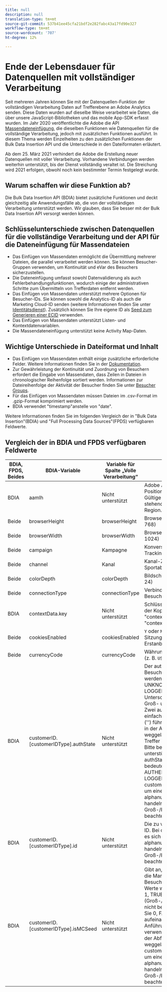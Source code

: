 ```yaml
---
title: null
description: null
translation-type: tm+mt
source-git-commit: 537b41ee45cfa21bdf2e282fabc43a17fd90e327
workflow-type: tm+mt
source-wordcount: '707'
ht-degree: 12%

---
```



# Ende der Lebensdauer für Datenquellen mit vollständiger Verarbeitung

Seit mehreren Jahren können Sie mit der Datenquellen-Funktion der vollständigen Verarbeitung Daten auf Trefferebene an Adobe Analytics senden. Diese Daten wurden auf dieselbe Weise verarbeitet wie Daten, die über unsere JavaScript-Bibliotheken und das mobile App-SDK erfasst wurden. Im Jahr 2020 veröffentlichte die Adobe die API [Massendateneinfügung](https://www.adobe.io/apis/experiencecloud/analytics/docs.html#!AdobeDocs/analytics-2.0-apis/master/bdia.md), die dieselben Funktionen wie Datenquellen für die vollständige Verarbeitung, jedoch mit zusätzlichen Funktionen ausführt. In diesem Thema werden Einzelheiten zu den zusätzlichen Funktionen der Bulk Data Insertion API und die Unterschiede in den Dateiformaten erläutert.

Ab dem 25. März 2021 verhindert die Adobe die Erstellung neuer Datenquellen mit voller Verarbeitung. Vorhandene Verbindungen werden weiterhin unterstützt, bis der Dienst vollständig veraltet ist. Die Streichung wird 2021 erfolgen, obwohl noch kein bestimmter Termin festgelegt wurde.

## Warum schaffen wir diese Funktion ab?

Die Bulk Data Insertion API (BDIA) bietet zusätzliche Funktionen und deckt gleichzeitig alle Anwendungsfälle ab, die von der vollständigen Verarbeitung unterstützt werden. Wir glauben, dass Sie besser mit der Bulk Data Insertion API versorgt werden können.

## Schlüsselunterschiede zwischen Datenquellen für die vollständige Verarbeitung und der API für die Dateneinfügung für Massendateien

* Das Einfügen von Massendaten ermöglicht die Übermittlung mehrerer Dateien, die parallel verarbeitet werden können. Sie können Besucher-Gruppen verwenden, um Kontinuität und eVar des Besuchers sicherzustellen.
* Die Dateneinfügung umfasst sowohl Datenvalidierung als auch Fehlerbehandlungsfunktionen, wodurch einige der administrativen Schritte zum Übermitteln von Trefferdaten entfernt werden.
* Das Einfügen von Massendaten unterstützt mehrere Optionen für Besucher-IDs. Sie können sowohl die Analytics-ID als auch die Marketing Cloud-ID senden (weitere Informationen finden Sie unter [Identitätsdienst](https://experienceleague.adobe.com/docs/id-service/using/home.html)). Zusätzlich können Sie Ihre eigene ID als [Seed zum Generieren einer ECID](https://www.adobe.io/apis/experiencecloud/analytics/docs.html#!AdobeDocs/analytics-2.0-apis/master/bdia.md#customer-id-and-experience-cloud-visitor-id-seeds) verwenden.
* Das Einfügen von Massendaten unterstützt Listen- und Kontextdatenvariablen.
* Die Massendateneinfügung unterstützt keine Activity Map-Daten.

## Wichtige Unterschiede in Dateiformat und Inhalt

* Das Einfügen von Massendaten enthält einige zusätzliche erforderliche Felder. Weitere Informationen finden Sie in der [Dokumentation](https://www.adobe.io/apis/experiencecloud/analytics/docs.html#!AdobeDocs/analytics-2.0-apis/master/bdia.md).
* Zur Gewährleistung der Kontinuität und Zuordnung von Besuchern erfordert die Eingabe von Massendaten, dass Zeilen in Dateien in chronologischer Reihenfolge sortiert werden. Informationen zur Dateireihenfolge der Aktivität der Besucher finden Sie unter [Besucher Groups](https://www.adobe.io/apis/experiencecloud/analytics/docs.html#!AdobeDocs/analytics-2.0-apis/master/bdia.md#visitor-groups).
* Für das Einfügen von Massendaten müssen Dateien im .csv-Format im .gzip-Format komprimiert werden.
* BDIA verwendet &quot;timestamp&quot;anstelle von &quot;date&quot;.

Weitere Informationen finden Sie im folgenden Vergleich der in &quot;Bulk Data Insertion&quot;(BDIA) und &quot;Full Processing Data Sources&quot;(FPDS) verfügbaren Feldwerte.

## Vergleich der in BDIA und FPDS verfügbaren Feldwerte

| BDIA, FPDS, Beides | BDIA-Variable | Variable für Spalte „Volle Verarbeitung“ | Beschreibung |
| --- | --- | --- | --- |
| BDIA | aamlh | Nicht unterstützt | Adobe Audience Manager-Positionshinweis. Siehe Gültige ID-Werte in der unten stehenden Tabelle AAM Region. |
| Beide | browserHeight | browserHeight | Browser-Höhe in Pixel (z. B. 768) |
| Beide | browserWidth | browserWidth | Browser-Breite in Pixel (z. B. 1024) |
| Beide | campaign | Kampagne | Konversion-Kampagnen-Trackingcode |
| Beide | channel | Kanal | Kanal-Zeichenfolge (z. B. Sportabteilung) |
| Beide | colorDepth | colorDepth | Bildschirmfarbtiefe in Bit (z. B. 24) |
| Beide | connectionType | connectionType | Verbindungstyp des Besuchers (LAN oder Modem) |
| BDIA | contextData.key | Nicht unterstützt | Schlüsselwertpaare werden in der Kopfzeile &quot;contextData.product&quot;oder &quot;contextData.color&quot;angegeben |
| Beide | cookiesEnabled | cookiesEnabled | `Y` oder  `N` wenn der Besucher Sitzungs-Cookies von Erstanbietern unterstützt |
| Beide | currencyCode | currencyCode | Währungscode des Umsatzes (z. B. `USD`) |
| BDIA | customerID.[customerIDType].authState | Nicht unterstützt | Der authentifizierte Status des Besuchers. Folgende Werte werden unterstützt: 0, 1, 2, UNKNOWN, AUTHENTICATED, LOGGED_OUT oder &#39;&#39; (ohne Unterscheidung zwischen Groß- und Kleinschreibung). Zwei aufeinander folgende einfache Anführungszeichen (&#39;&#39;) führen dazu, dass der Wert in der Abfrage-Zeichenfolge weggelassen wird, was beim Treffer in 0 umgewandelt wird. Bitte beachten Sie, dass die unterstützten numerischen authState-Werte Folgendes bedeuten: 0 = UNKNOWN, 1 = AUTHENTICATED, 2 = LOGGED_OUT. Bei customerIDType kann es sich um eine beliebige alphanumerische Zeichenfolge handeln, wobei jedoch die Groß-/Kleinschreibung zu beachten ist. |
| BDIA | customerID.[customerIDType].id | Nicht unterstützt | Die zu verwendende Kunden-ID. Bei customerIDType kann es sich um eine beliebige alphanumerische Zeichenfolge handeln, wobei jedoch die Groß-/Kleinschreibung zu beachten ist. |
| BDIA | customerID.[customerIDType].isMCSeed | Nicht unterstützt | Gibt an, ob dies der Samen für die Marketing Cloud-Besucher-ID ist. Folgende Werte werden unterstützt: 0, 1, TRUE, FALSE, &#39;&#39; (Groß-/Kleinschreibung wird nicht berücksichtigt). Wenn Sie 0, FALSE oder zwei aufeinander folgende einfache Anführungszeichen (&#39;&#39;) verwenden, wird der Wert in der Abfrage-Zeichenfolge weggelassen. Bei customerIDType kann es sich um eine beliebige alphanumerische Zeichenfolge handeln, wobei jedoch die Groß-/Kleinschreibung zu beachten ist. |
